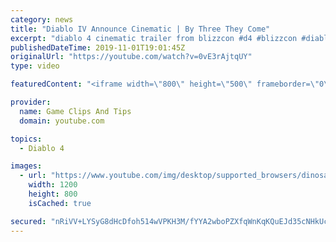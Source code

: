 ```yaml
---
category: news
title: "Diablo IV Announce Cinematic | By Three They Come"
excerpt: "diablo 4 cinematic trailer from blizzcon #d4 #blizzcon #diablo."
publishedDateTime: 2019-11-01T19:01:45Z
originalUrl: "https://youtube.com/watch?v=0vE3rAjtqUY"
type: video

featuredContent: "<iframe width=\"800\" height=\"500\" frameborder=\"0\" src=\"https://www.youtube.com/embed/0vE3rAjtqUY\" allow=\"accelerometer; autoplay; encrypted-media; gyroscope; picture-in-picture\" allowfullscreen></iframe>"

provider:
  name: Game Clips And Tips
  domain: youtube.com

topics:
  - Diablo 4

images:
  - url: "https://www.youtube.com/img/desktop/supported_browsers/dinosaur.png"
    width: 1200
    height: 800
    isCached: true

secured: "nRiVV+LYSyG8dHcDfoh514wVPKH3M/fYYA2wboPZXfqWnKqKQuEJd35cNHkUcenloS9hUi+bid/kS+rym9OO8RQvQ0/z2EbSdU/CIUdi4VoTuqSS7pAaixdNPd6y/kfS5KwDqVCNaoiI2FfHLOcS9xOZBu5ZwcoknFchm+SwLcyn4YuJWAvwdU/xKETspoXjRKG+Tbjy3VFWLAfJ1JQ6u7ZOerOzQdV7CN7mACDd7/GWE8p7RjSLOaRYimw3dsRmDuEI7U5wTvKkP8AiQYBCnw4tWnBSJyXLOQnGmb0UqK6EhdJcKv2ATHhGFyiFXdntyGsTiJuLWLGh342Tt5i8daXOU7QwXZMze7YAexh2/z6rJ7T80HStuHWNBelMux+S/ZaVQKBtJe04rIBLO2ZRuw==;JUO/gw5ZpuixkV690if6aQ=="
---
```


